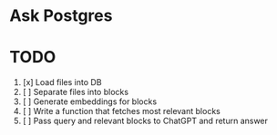 # Ask Postgres

# TODO

1. [x] Load files into DB
2. [ ] Separate files into blocks
3. [ ] Generate embeddings for blocks
4. [ ] Write a function that fetches most relevant blocks
5. [ ] Pass query and relevant blocks to ChatGPT and return answer
